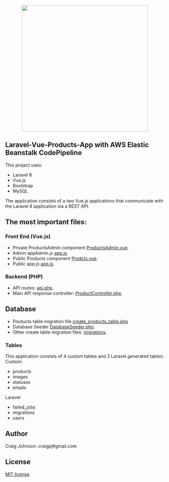 <p align="center"><a href="https://laravel.com" target="_blank"><img src="https://raw.githubusercontent.com/laravel/art/master/logo-lockup/5%20SVG/2%20CMYK/1%20Full%20Color/laravel-logolockup-cmyk-red.svg" width="400"></a></p>

## Laravel-Vue-Products-App with AWS Elastic Beanstalk CodePipeline 

This project uses:
- Laravel 8
- Vue.js
- Bootstrap
- MySQL

The application consists of a two Vue.js applications that communicate with the Laravel 8 application via a REST API.

## The most important files:

### Front End (Vue.js)

- Private ProductsAdmin component [ProductsAdmin.vue](https://github.com/craigpj/Laravel-Vue-Products-App/blob/main/resources/js/components/ProductsAdmin.vue).
- Admin appAdmin.js [app.js](https://github.com/craigpj/Laravel-Vue-Products-App/blob/main/resources/js/appAdmin.js).
- Public Products component [Prodcts.vue](https://github.com/craigpj/Laravel-Vue-Products-App/blob/main/resources/js/components/Products.vue).
- Public app.js [app.js](https://github.com/craigpj/Laravel-Vue-Products-App/blob/main/resources/js/app.js).

### Backend (PHP)

- API routes: [api.php](https://github.com/craigpj/Laravel-Vue-Products-App/blob/main/routes/api.php).
- Main API response controller: [ProductController.php](https://github.com/craigpj/Laravel-Vue-Products-App/blob/main/app/Http/Controllers/ProductController.php).

## Database

- Products table migration file [create_products_table.php](https://github.com/craigpj/Laravel-Vue-Products-App/blob/main/database/migrations/2020_10_09_043647_create_products_table.php)
- Database Seeder [DatabaseSeeder.php](https://github.com/craigpj/Laravel-Vue-Products-App/blob/main/database/seeders/DatabaseSeeder.php).
- Other create table migration files: [migrations](https://github.com/craigpj/Laravel-Vue-Products-App/tree/main/database/migrations).

### Tables
This application consists of 4 custom tables and 3 Laravel generated tables:
Custom:
- products
- images
- statuses
- emails

Laravel
- failed_jobs
- migrations
- users

## Author

Craig Johnson: craigpj#gmail.com

## License

[MIT license](https://opensource.org/licenses/MIT).
